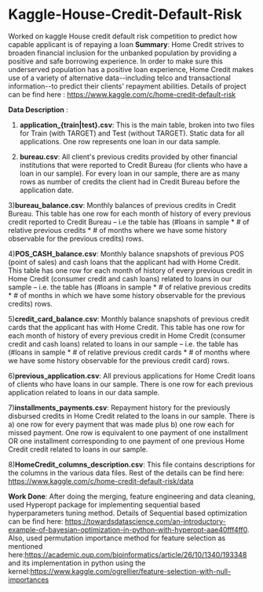 # Kaggle-House-Credit-Default-Risk
Worked on kaggle House credit default risk competition to predict how capable applicant is of repaying a loan
**Summary**: Home Credit strives to broaden financial inclusion for the unbanked population by providing a positive and safe borrowing experience. In order to make sure this underserved population has a positive loan experience, Home Credit makes use of a variety of alternative data--including telco and transactional information--to predict their clients' repayment abilities. Details of project can be find here : https://www.kaggle.com/c/home-credit-default-risk

**Data Description** : 

1) **application_{train|test}.csv**:
This is the main table, broken into two files for Train (with TARGET) and Test (without TARGET).
Static data for all applications. One row represents one loan in our data sample.

2) **bureau.csv**:
All client's previous credits provided by other financial institutions that were reported to Credit Bureau (for clients who have a loan in our sample).
For every loan in our sample, there are as many rows as number of credits the client had in Credit Bureau before the application date.

3)**bureau_balance.csv**:
Monthly balances of previous credits in Credit Bureau.
This table has one row for each month of history of every previous credit reported to Credit Bureau – i.e the table has (#loans in sample * # of relative previous credits * # of months where we have some history observable for the previous credits) rows.

4)**POS_CASH_balance.csv**:
Monthly balance snapshots of previous POS (point of sales) and cash loans that the applicant had with Home Credit.
This table has one row for each month of history of every previous credit in Home Credit (consumer credit and cash loans) related to loans in our sample – i.e. the table has (#loans in sample * # of relative previous credits * # of months in which we have some history observable for the previous credits) rows.

5)**credit_card_balance.csv**:
Monthly balance snapshots of previous credit cards that the applicant has with Home Credit.
This table has one row for each month of history of every previous credit in Home Credit (consumer credit and cash loans) related to loans in our sample – i.e. the table has (#loans in sample * # of relative previous credit cards * # of months where we have some history observable for the previous credit card) rows.

6)**previous_application.csv**:
All previous applications for Home Credit loans of clients who have loans in our sample.
There is one row for each previous application related to loans in our data sample.

7)**installments_payments.csv**:
Repayment history for the previously disbursed credits in Home Credit related to the loans in our sample.
There is a) one row for every payment that was made plus b) one row each for missed payment.
One row is equivalent to one payment of one installment OR one installment corresponding to one payment of one previous Home Credit credit related to loans in our sample.

8)**HomeCredit_columns_description.csv**:
This file contains descriptions for the columns in the various data files.
Rest of the details can be find here: https://www.kaggle.com/c/home-credit-default-risk/data

**Work Done**:
After doing the merging, feature engineering and data cleaning, used Hyperopt package for implementing sequential based hyperparameters tuning method. Details of Sequential based optimization can be find here: https://towardsdatascience.com/an-introductory-example-of-bayesian-optimization-in-python-with-hyperopt-aae40fff4ff0.
Also, used permutation importance method for feature selection as mentioned here:https://academic.oup.com/bioinformatics/article/26/10/1340/193348
and its implementation in python using the kernel:https://www.kaggle.com/ogrellier/feature-selection-with-null-importances
